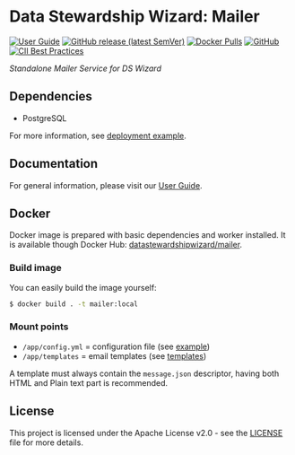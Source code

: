 # Data Stewardship Wizard: Mailer

[![User Guide](https://img.shields.io/badge/docs-User%20Guide-informational)](https://guide.ds-wizard.org)
[![GitHub release (latest SemVer)](https://img.shields.io/github/v/release/ds-wizard/mailer)](https://github.com/ds-wizard/mailer/releases)
[![Docker Pulls](https://img.shields.io/docker/pulls/datastewardshipwizard/mailer)](https://hub.docker.com/r/datastewardshipwizard/mailer)
[![GitHub](https://img.shields.io/github/license/ds-wizard/mailer)](LICENSE)
[![CII Best Practices](https://bestpractices.coreinfrastructure.org/projects/4975/badge)](https://bestpractices.coreinfrastructure.org/projects/4975)

*Standalone Mailer Service for DS Wizard*

## Dependencies

-  PostgreSQL

For more information, see [deployment example](https://github.com/ds-wizard/dsw-deployment-example).

## Documentation

For general information, please visit our [User Guide](https://guide.ds-wizard.org).

## Docker

Docker image is prepared with basic dependencies and worker installed. It is available though Docker Hub: [datastewardshipwizard/mailer](https://hub.docker.com/r/datastewardshipwizard/mailer).

### Build image

You can easily build the image yourself:

```bash
$ docker build . -t mailer:local
```

### Mount points

- `/app/config.yml` = configuration file (see [example](config.example.yml))
- `/app/templates` = email templates (see [templates](templates))

A template must always contain the `message.json` descriptor, having both HTML and Plain text part is recommended.

## License

This project is licensed under the Apache License v2.0 - see the
[LICENSE](LICENSE) file for more details.
